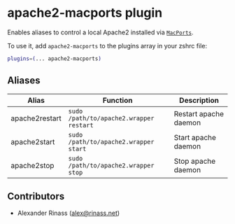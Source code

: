 # apache2-macports plugin

Enables aliases to control a local Apache2 installed via
[`MacPorts`](https://www.macports.org/).

To use it, add `apache2-macports` to the plugins array in your zshrc file:

```zsh
plugins=(... apache2-macports)
```

## Aliases

| Alias          | Function                                | Description           |
| -------------- | --------------------------------------- | --------------------- |
| apache2restart | `sudo /path/to/apache2.wrapper restart` | Restart apache daemon |
| apache2start   | `sudo /path/to/apache2.wrapper start`   | Start apache daemon   |
| apache2stop    | `sudo /path/to/apache2.wrapper stop`    | Stop apache daemon    |

## Contributors

-   Alexander Rinass (alex@rinass.net)
